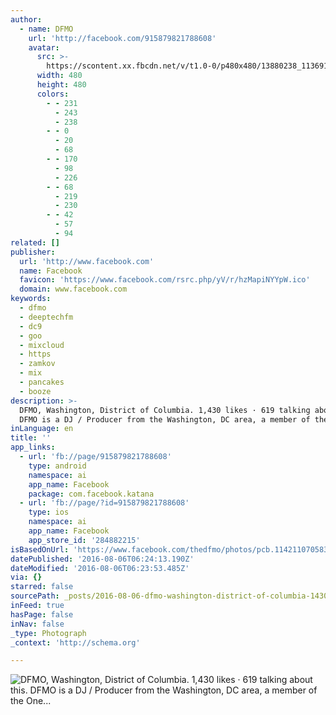 ```yaml
---
author:
  - name: DFMO
    url: 'http://facebook.com/915879821788608'
    avatar:
      src: >-
        https://scontent.xx.fbcdn.net/v/t1.0-0/p480x480/13880238_1136912216352033_3352677144489636291_n.jpg?oh=fc625d7d242d7bddaa4eb1493d5bf3cd&oe=582242CD
      width: 480
      height: 480
      colors:
        - - 231
          - 243
          - 238
        - - 0
          - 20
          - 68
        - - 170
          - 98
          - 226
        - - 68
          - 219
          - 230
        - - 42
          - 57
          - 94
related: []
publisher:
  url: 'http://www.facebook.com'
  name: Facebook
  favicon: 'https://www.facebook.com/rsrc.php/yV/r/hzMapiNYYpW.ico'
  domain: www.facebook.com
keywords:
  - dfmo
  - deeptechfm
  - dc9
  - goo
  - mixcloud
  - https
  - zamkov
  - mix
  - pancakes
  - booze
description: >-
  DFMO, Washington, District of Columbia. 1,430 likes · 619 talking about this.
  DFMO is a DJ / Producer from the Washington, DC area, a member of the One...
inLanguage: en
title: ''
app_links:
  - url: 'fb://page/915879821788608'
    type: android
    namespace: ai
    app_name: Facebook
    package: com.facebook.katana
  - url: 'fb://page/?id=915879821788608'
    type: ios
    namespace: ai
    app_name: Facebook
    app_store_id: '284882215'
isBasedOnUrl: 'https://www.facebook.com/thedfmo/photos/pcb.1142110705832184/1142108995832355/'
datePublished: '2016-08-06T06:24:13.190Z'
dateModified: '2016-08-06T06:23:53.485Z'
via: {}
starred: false
sourcePath: _posts/2016-08-06-dfmo-washington-district-of-columbia-1430-likes-619-ta.md
inFeed: true
hasPage: false
inNav: false
_type: Photograph
_context: 'http://schema.org'

---
```

![DFMO, Washington, District of Columbia. 1,430 likes · 619 talking about this. DFMO is a DJ / Producer from the Washington, DC area, a member of the One...](https://scontent.xx.fbcdn.net/v/t1.0-0/p180x540/13932742_1142108995832355_479175672747872430_n.jpg?oh=68943b5b7ac1ca6038af053708e6fac7&oe=581F03D2)